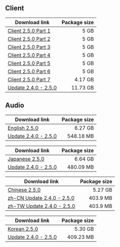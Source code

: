 ## Client

| Download link | Package size |
| ------------- | ------------:|
| [Client 2.5.0 Part 1](https://autopatchos.starrails.com/client/download/20240829164020_qtk3tKbf0isYIxAo/PC/download/StarRail_2.5.0.7z.001) | 5 GB |
| [Client 2.5.0 Part 2](https://autopatchos.starrails.com/client/download/20240829164020_qtk3tKbf0isYIxAo/PC/download/StarRail_2.5.0.7z.002) | 5 GB |
| [Client 2.5.0 Part 3](https://autopatchos.starrails.com/client/download/20240829164020_qtk3tKbf0isYIxAo/PC/download/StarRail_2.5.0.7z.003) | 5 GB |
| [Client 2.5.0 Part 4](https://autopatchos.starrails.com/client/download/20240829164020_qtk3tKbf0isYIxAo/PC/download/StarRail_2.5.0.7z.004) | 5 GB |
| [Client 2.5.0 Part 5](https://autopatchos.starrails.com/client/download/20240829164020_qtk3tKbf0isYIxAo/PC/download/StarRail_2.5.0.7z.005) | 5 GB |
| [Client 2.5.0 Part 6](https://autopatchos.starrails.com/client/download/20240829164020_qtk3tKbf0isYIxAo/PC/download/StarRail_2.5.0.7z.006) | 5 GB |
| [Client 2.5.0 Part 7](https://autopatchos.starrails.com/client/download/20240829164020_qtk3tKbf0isYIxAo/PC/download/StarRail_2.5.0.7z.007) | 4.17 GB |
| [Update 2.4.0 - 2.5.0](https://autopatchos.starrails.com/client/diff/hkrpg_global/game_2.4.0_2.5.0_hdiff_nLoQceKNfseLLqIF.zip) | 11.73 GB |


## Audio

| Download link | Package size |
| ------------- | ------------:|
| [English 2.5.0](https://autopatchos.starrails.com/client/download/20240829164020_qtk3tKbf0isYIxAo/PC/English.7z) | 6.27 GB |
| [Update 2.4.0 - 2.5.0](https://autopatchos.starrails.com/client/diff/hkrpg_global/audio_en-us_2.4.0_2.5.0_hdiff_QIOJHHxEiVLLsdXs.zip) | 548.18 MB |

| Download link | Package size |
| ------------- | ------------:|
| [Japanese 2.5.0](https://autopatchos.starrails.com/client/download/20240829164020_qtk3tKbf0isYIxAo/PC/Japanese.7z) | 6.64 GB |
| [Update 2.4.0 - 2.5.0](https://autopatchos.starrails.com/client/diff/hkrpg_global/audio_ja-jp_2.4.0_2.5.0_hdiff_qualQAejXaBJlMxW.zip) | 480.09 MB |

| Download link | Package size |
| ------------- | ------------:|
| [Chinese 2.5.0](https://autopatchos.starrails.com/client/download/20240829164020_qtk3tKbf0isYIxAo/PC/Chinese.7z) | 5.27 GB |
| [zh-CN Update 2.4.0 - 2.5.0](https://autopatchos.starrails.com/client/diff/hkrpg_global/audio_zh-cn_2.4.0_2.5.0_hdiff_rYwEpnnswKdxIFeU.zip) | 403.9 MB |
| [zh-TW Update 2.4.0 - 2.5.0](https://autopatchos.starrails.com/client/diff/hkrpg_global/audio_zh-tw_2.4.0_2.5.0_hdiff_bJKPfqpQpaJnsmHc.zip) | 403.9 MB |

| Download link | Package size |
| ------------- | ------------:|
| [Korean 2.5.0](https://autopatchos.starrails.com/client/download/20240829164020_qtk3tKbf0isYIxAo/PC/Korean.7z) | 5.30 GB |
| [Update 2.4.0 - 2.5.0](https://autopatchos.starrails.com/client/diff/hkrpg_global/audio_ko-kr_2.4.0_2.5.0_hdiff_aoQvnFCslqAYEViB.zip) | 409.23 MB |


